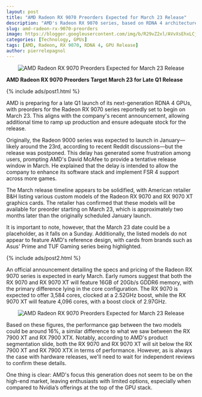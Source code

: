 ```yaml
---
layout: post
title: "AMD Radeon RX 9070 Preorders Expected for March 23 Release"
description: "AMD's Radeon RX 9070 series, based on RDNA 4 architecture, is expected to be available for preorder on March 23, with a potential late Q1 launch."
slug: amd-radeon-rx-9070-preorders
image: https://blogger.googleusercontent.com/img/b/R29vZ2xl/AVvXsEhxLCj3qqd3RnnRwiqEiTKG3khsjQaULmFLm18ifTINiqPn89vJM7AC2nDt4QyIqA4kDqQkwuHs7wK4UuyiglBIEO9wDqdgt5yjHtwlBsyu1hSH53fi1wtzpghWwVSHewJjAvmYah_tG1T5lfh2MPbvQZ4VQWwyeepDuIvfaQuLfOzfjpbTWfAUDYYaMCg/s320/AMD-Radeon-RX-9070-XT-graphics-card-696x696.webp
categories: [Technology, GPUs]
tags: [AMD, Radeon, RX 9070, RDNA 4, GPU Release]
author: pierrelepagnol
---
```


<div style="text-align: center;">
  <img src="https://blogger.googleusercontent.com/img/b/R29vZ2xl/AVvXsEhxLCj3qqd3RnnRwiqEiTKG3khsjQaULmFLm18ifTINiqPn89vJM7AC2nDt4QyIqA4kDqQkwuHs7wK4UuyiglBIEO9wDqdgt5yjHtwlBsyu1hSH53fi1wtzpghWwVSHewJjAvmYah_tG1T5lfh2MPbvQZ4VQWwyeepDuIvfaQuLfOzfjpbTWfAUDYYaMCg/s320/AMD-Radeon-RX-9070-XT-graphics-card-696x696.webp" alt="AMD Radeon RX 9070 Preorders Expected for March 23 Release">
</div>

**AMD Radeon RX 9070 Preorders Target March 23 for Late Q1 Release**

{% include ads/post1.html %}

AMD is preparing for a late Q1 launch of its next-generation RDNA 4 GPUs, with preorders for the Radeon RX 9070 series reportedly set to begin on March 23. This aligns with the company's recent announcement, allowing additional time to ramp up production and ensure adequate stock for the release.

Originally, the Radeon 9000 series was expected to launch in January—likely around the 23rd, according to recent Reddit discussions—but the release was postponed. This delay has generated some frustration among users, prompting AMD's David McAfee to provide a tentative release window in March. He explained that the delay is intended to allow the company to enhance its software stack and implement FSR 4 support across more games.

The March release timeline appears to be solidified, with American retailer B&H listing various custom models of the Radeon RX 9070 and RX 9070 XT graphics cards. The retailer has confirmed that these models will be available for preorder starting on March 23, which is approximately two months later than the originally scheduled January launch.

It is important to note, however, that the March 23 date could be a placeholder, as it falls on a Sunday. Additionally, the listed models do not appear to feature AMD's reference design, with cards from brands such as Asus' Prime and TUF Gaming series being highlighted.

{% include ads/post2.html %}

An official announcement detailing the specs and pricing of the Radeon RX 9070 series is expected in early March. Early rumors suggest that both the RX 9070 and RX 9070 XT will feature 16GB of 20Gb/s GDDR6 memory, with the primary difference lying in the core configuration. The RX 9070 is expected to offer 3,584 cores, clocked at a 2.52GHz boost, while the RX 9070 XT will feature 4,096 cores, with a boost clock of 2.97GHz.

<div style="text-align: center;">
  <img src="https://blogger.googleusercontent.com/img/b/R29vZ2xl/AVvXsEih51bfTYt6UvB_K1cbqXw-TRywhsyx1ikvJYn7bpqZzeZUx1OqMNpTNiv846vvV3CKFzpndkTMfgU-UOg69pE4l49jRsq-gDOgpLEriNCu1HbBMFEnR2iHRtDMAMMuVZt8QG7sSq2BPSKL1BlCYmZvNDQW05xHe4uGzko6I8d_67go27aQnQ3wdOo9LYU/s320/AMD-Radeon-RX-9070-graphics-cards-listings-1032x1200.webp" alt="AMD Radeon RX 9070 Preorders Expected for March 23 Release">
</div>

Based on these figures, the performance gap between the two models could be around 16%, a similar difference to what we saw between the RX 7900 XT and RX 7900 XTX. Notably, according to AMD's product segmentation slide, both the RX 9070 and RX 9070 XT will sit below the RX 7900 XT and RX 7900 XTX in terms of performance. However, as is always the case with hardware releases, we'll need to wait for independent reviews to confirm these details.

One thing is clear: AMD's focus this generation does not seem to be on the high-end market, leaving enthusiasts with limited options, especially when compared to Nvidia’s offerings at the top of the GPU stack.

